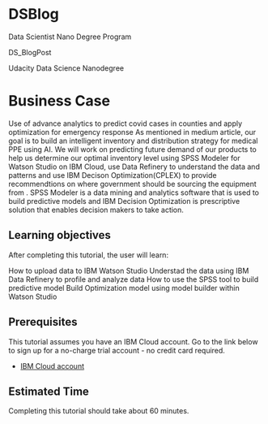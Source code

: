 # DSBlog
Data Scientist Nano Degree Program

 DS_BlogPost

Udacity Data Science Nanodegree

# Business Case
Use of advance analytics to  predict covid cases in counties and apply optimization for emergency response
As mentioned in medium article, our goal is to build an intelligent inventory and distribution strategy for medical PPE using AI. We will work  on predicting future demand of our products to help us determine our optimal inventory level using SPSS Modeler for Watson Studio on IBM Cloud, use Data Refinery to understand the data and patterns and use IBM Decison Optimization(CPLEX) to provide recommendtions on where government should be sourcing the equipment from . SPSS Modeler is a data mining and analytics software that is used to build predictive models and IBM Decision Optimization is prescriptive solution that enables decision makers to take action.

## Learning objectives
After completing this tutorial, the user will learn:

How to upload data to IBM Watson Studio
Understad the data using IBM Data Refinery to profile and analyze data
How to use the SPSS tool to build predictive model
Build Optimization model using model builder within Watson Studio

## Prerequisites
This tutorial assumes you have an IBM Cloud account. Go to the link below to sign up for a no-charge trial account - no credit card required.
  - [IBM Cloud account](https://tinyurl.com/y4mzxow5)

## Estimated Time
Completing this tutorial should take about 60 minutes.


